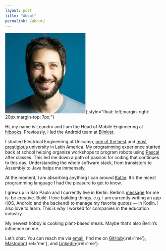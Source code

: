 ```yaml
---
layout: post
title: "About"
permalink: /about/
---
```


![Photo of Leandro](../assets/leandro-headshot.jpg){:style="float: left;margin-right: 20px;margin-top: 7px;"}

Hi, my name is Leandro and I am the Head of Mobile Engineering at [hibooks](https://www.hibooks.com/). Previously, I led the Android team at [Blinkist](https://www.blinkist.com/).

I studied Electrical Engineering at Unicamp, [one of the best](https://www.topuniversities.com/university-rankings/brics-rankings/2014/) and [most prestigious](https://www.timeshighereducation.com/world-university-rankings/2018/latin-america-university-rankings/) university in Latin America. My programming experience started back at school helping organize workshops to program robots using [Pascal](https://en.wikipedia.org/wiki/Pascal_(programming_language)) after classes. This led me down a path of passion for coding that continues to this day. Understanding the whole software stack, from transistors to Assembly to Java helps me immensely.

At the moment, I am absorbing anything I can around [Kotlin](https://kotlinlang.org/). It’s the nicest programming language I had the pleasure to get to know.

I grew up in São Paulo and I currently live in Berlin. Berlin’s [message](http://www.paulgraham.com/cities.html) for me is: be creative. Build. I love building things. e.g. I am currently writing an app (iOS, Android and the backend) to manage my favorite quotes — in Kotlin. I also love to learn. This is why I worked for companies in the education industry.

My newest hobby is cooking plant-based meals. Maybe that’s also Berlin’s influence on me.

Let’s chat. You can reach me via [email](mailto:lfavarin+site@gmail.com?subject=Hi), find me on [GitHub](https://github.com/leandrofavarin/){:rel='me'}, [Mastodon](https://mastodon.social/@leandrofavarin){:rel='me'}, and [LinkedIn](https://www.linkedin.com/in/leandrofavarin/){:rel='me'}.
